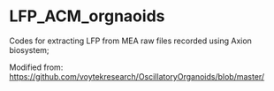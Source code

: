 # LFP_ACM_orgnaoids
Codes for extracting LFP from MEA raw files recorded using Axion biosystem;

Modified from: https://github.com/voytekresearch/OscillatoryOrganoids/blob/master/
